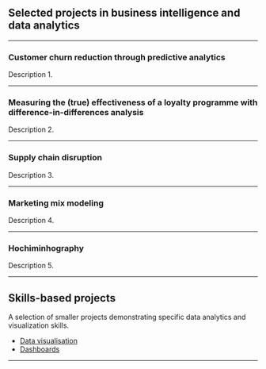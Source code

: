## Selected projects in business intelligence and data analytics

---

### Customer churn reduction through predictive analytics

Description 1.

---

### Measuring the (true) effectiveness of a loyalty programme with difference-in-differences analysis
Description 2.

---

### Supply chain disruption
Description 3.

---

### Marketing mix modeling
Description 4.

---

### Hochiminhography
Description 5.

---

## Skills-based projects
A selection of smaller projects demonstrating specific data analytics and visualization skills.

- [Data visualisation](#)
- [Dashboards](#)

---
